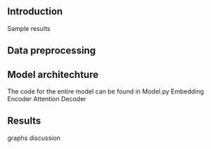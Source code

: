 ## Introduction

Sample results

## Data preprocessing


## Model architechture

The code for the entire model can be found in Model.py 
Embedding
Encoder
Attention
Decoder

## Results

graphs
discussion
